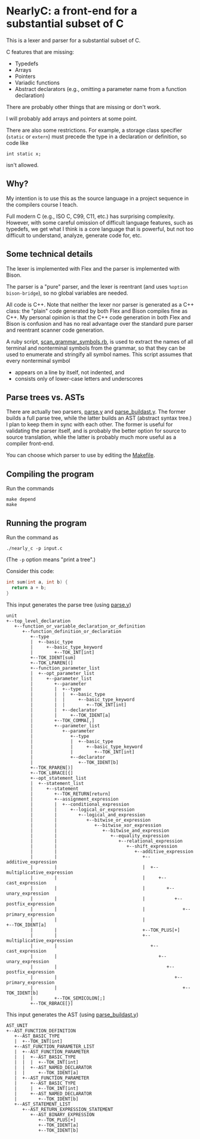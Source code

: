 # NearlyC: a front-end for a substantial subset of C

This is a lexer and parser for a substantial subset of C.

C features that are missing:

* Typedefs
* Arrays
* Pointers
* Variadic functions
* Abstract declarators (e.g., omitting a parameter name from a function declaration)

There are probably other things that are missing or don't work.

I will probably add arrays and pointers at some point.

There are also some restrictions. For example, a storage class specifier
(`static` or `extern`) must precede the type in a declaration or definition,
so code like

```
int static x;
```

isn't allowed.

## Why?

My intention is to use this as the source language in a project sequence
in the compilers course I teach.

Full modern C (e.g., ISO C, C99, C11, etc.) has surprising complexity.
However, with some careful omission of difficult language features, such
as typedefs, we get what I think is a core language that is powerful,
but not too difficult to understand, analyze, generate code for, etc.

## Some technical details

The lexer is implemented with Flex and the parser is implemented with Bison.

The parser is a "pure" parser, and the lexer is reentrant (and uses `%option bison-bridge`),
so no global variables are needed.

All code is C++.  Note that neither the lexer nor parser is generated as a C++
class: the "plain" code generated by both Flex and Bison compiles fine as C++.
My personal opinion is that the C++ code generation in both Flex and Bison
is confusion and has no real advantage over the standard pure parser and reentrant
scanner code generation.

A ruby script, [scan\_grammar\_symbols.rb](scan_grammar_symbols.rb),
is used to extract the names of all terminal and nonterminal symbols from
the grammar, so that they can be used to enumerate and stringify all
symbol names. This script assumes that every nonterminal symbol

* appears on a line by itself, not indented, and
* consists only of lower-case letters and underscores

## Parse trees vs. ASTs

There are actually two parsers, [parse.y](parse.y) and [parse\_buildast.y](parse_buildast.y).
The former builds a full parse tree, while the latter builds an AST
(abstract syntax tree.)  I plan to keep them in sync with each other.
The former is useful for validating the parser itself, and is probably
the better option for source to source translation, while the latter
is probably much more useful as a compiler front-end.

You can choose which parser to use by editing the [Makefile](Makefile).

## Compiling the program

Run the commands

```
make depend
make
```

## Running the program

Run the command as

```
./nearly_c -p input.c
```

(The `-p` option means "print a tree".)

Consider this code:

```c
int sum(int a, int b) {
  return a + b;
}
```

This input generates the parse tree (using [parse.y](parse.y))

```
unit
+--top_level_declaration
   +--function_or_variable_declaration_or_definition
      +--function_definition_or_declaration
         +--type
         |  +--basic_type
         |     +--basic_type_keyword
         |        +--TOK_INT[int]
         +--TOK_IDENT[sum]
         +--TOK_LPAREN[(]
         +--function_parameter_list
         |  +--opt_parameter_list
         |     +--parameter_list
         |        +--parameter
         |        |  +--type
         |        |  |  +--basic_type
         |        |  |     +--basic_type_keyword
         |        |  |        +--TOK_INT[int]
         |        |  +--declarator
         |        |     +--TOK_IDENT[a]
         |        +--TOK_COMMA[,]
         |        +--parameter_list
         |           +--parameter
         |              +--type
         |              |  +--basic_type
         |              |     +--basic_type_keyword
         |              |        +--TOK_INT[int]
         |              +--declarator
         |                 +--TOK_IDENT[b]
         +--TOK_RPAREN[)]
         +--TOK_LBRACE[{]
         +--opt_statement_list
         |  +--statement_list
         |     +--statement
         |        +--TOK_RETURN[return]
         |        +--assignment_expression
         |        |  +--conditional_expression
         |        |     +--logical_or_expression
         |        |        +--logical_and_expression
         |        |           +--bitwise_or_expression
         |        |              +--bitwise_xor_expression
         |        |                 +--bitwise_and_expression
         |        |                    +--equality_expression
         |        |                       +--relational_expression
         |        |                          +--shift_expression
         |        |                             +--additive_expression
         |        |                                +--additive_expression
         |        |                                |  +--multiplicative_expression
         |        |                                |     +--cast_expression
         |        |                                |        +--unary_expression
         |        |                                |           +--postfix_expression
         |        |                                |              +--primary_expression
         |        |                                |                 +--TOK_IDENT[a]
         |        |                                +--TOK_PLUS[+]
         |        |                                +--multiplicative_expression
         |        |                                   +--cast_expression
         |        |                                      +--unary_expression
         |        |                                         +--postfix_expression
         |        |                                            +--primary_expression
         |        |                                               +--TOK_IDENT[b]
         |        +--TOK_SEMICOLON[;]
         +--TOK_RBRACE[}]
```

This input generates the AST (using [parse\_buildast.y](parse_buildast.y))

```
AST_UNIT
+--AST_FUNCTION_DEFINITION
   +--AST_BASIC_TYPE
   |  +--TOK_INT[int]
   +--AST_FUNCTION_PARAMETER_LIST
   |  +--AST_FUNCTION_PARAMETER
   |  |  +--AST_BASIC_TYPE
   |  |  |  +--TOK_INT[int]
   |  |  +--AST_NAMED_DECLARATOR
   |  |     +--TOK_IDENT[a]
   |  +--AST_FUNCTION_PARAMETER
   |     +--AST_BASIC_TYPE
   |     |  +--TOK_INT[int]
   |     +--AST_NAMED_DECLARATOR
   |        +--TOK_IDENT[b]
   +--AST_STATEMENT_LIST
      +--AST_RETURN_EXPRESSION_STATEMENT
         +--AST_BINARY_EXPRESSION
            +--TOK_PLUS[+]
            +--TOK_IDENT[a]
            +--TOK_IDENT[b]
```
